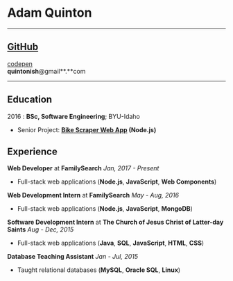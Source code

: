Adam Quinton
============

-------------------     ----------------------------
## [GitHub](https://github.com/zvakanaka)
[codepen](https://codepen.io/zvakanaka)  
**quintonish**@gmail**.**com
-------------------     ----------------------------

Education
---------

2016
:   **BSc, Software Engineering**; BYU-Idaho

* Senior Project: **[Bike Scraper Web App](https://github.com/zvakanaka/bike-list) (Node.js)**

Experience
----------

**Web Developer** at **FamilySearch** *Jan, 2017 - Present*   
* Full-stack web applications (**Node.js**, **JavaScript**, **Web Components**)

**Web Development Intern** at **FamilySearch** *May - Aug, 2016*   
* Full-stack web applications (**Node.js**, **JavaScript**, **MongoDB**)

**Software Development Intern** at **The Church of Jesus Christ of Latter-day Saints** *Aug - Dec, 2015*
* Full-stack web applications (**Java**, **SQL**, **JavaScript**, **HTML**, **CSS**)

**Database Teaching Assistant** *Jan - Jul, 2015*
* Taught relational databases (**MySQL**, **Oracle SQL**, **Linux**)

